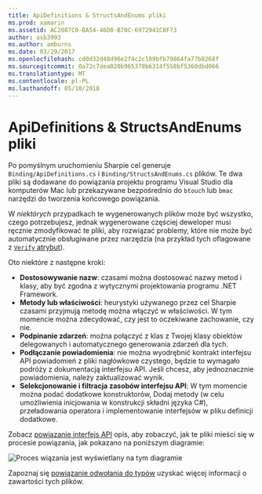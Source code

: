 ```yaml
---
title: ApiDefinitions & StructsAndEnums pliki
ms.prod: xamarin
ms.assetid: AC2087C0-BA54-46D8-B70C-6972941C8F73
author: asb3993
ms.author: amburns
ms.date: 03/29/2017
ms.openlocfilehash: cd0d32d48d96e2f4c2c109bfb79864fa77b8268f
ms.sourcegitcommit: 0a72c7dea020b965378b6314f558bf5360dbd066
ms.translationtype: MT
ms.contentlocale: pl-PL
ms.lasthandoff: 05/10/2018
---
```

# <a name="apidefinitions--structsandenums-files"></a>ApiDefinitions & StructsAndEnums pliki

Po pomyślnym uruchomieniu Sharpie cel generuje `Binding/ApiDefinitions.cs` i `Binding/StructsAndEnums.cs` plików.
Te dwa pliki są dodawane do powiązania projektu programu Visual Studio dla komputerów Mac lub przekazywane bezpośrednio do `btouch` lub `bmac` narzędzi do tworzenia końcowego powiązania.

W *niektórych* przypadkach te wygenerowanych plików może być wszystko, czego potrzebujesz, jednak wygenerowane częściej deweloper musi ręcznie zmodyfikować te pliki, aby rozwiązać problemy, które nie może być automatycznie obsługiwane przez narzędzia (na przykład tych oflagowane z [ `Verify` atrybut](~/cross-platform/macios/binding/objective-sharpie/platform/verify.md)).

Oto niektóre z następne kroki:

- **Dostosowywanie nazw**: czasami można dostosować nazwy metod i klasy, aby być zgodna z wytycznymi projektowania programu .NET Framework.
- **Metody lub właściwości**: heurystyki używanego przez cel Sharpie czasami przyjmują metodę można włączyć w właściwości. W tym momencie można zdecydować, czy jest to oczekiwane zachowanie, czy nie.
- **Podpinanie zdarzeń**: można połączyć z klas z Twojej klasy obiektów delegowanych i automatycznego generowania zdarzeń dla tych.
- **Podłączanie powiadomienia**: nie można wyodrębnić kontrakt interfejsu API powiadomień z pliki nagłówkowe czystego, będzie to wymagało podróży z dokumentacją interfejsu API. Jeśli chcesz, aby jednoznacznie powiadomienia, należy zaktualizować wynik.
- **Selekcjonowanie i filtracja zasobów interfejsu API**: W tym momencie można podać dodatkowe konstruktorów, Dodaj metody (w celu umożliwienia inicjowania w konstrukcji składni języka C#), przeładowania operatora i implementowanie interfejsów w pliku definicji dodatkowe.

Zobacz [powiązanie interfejs API](~/cross-platform/macios/binding/objective-c-libraries.md) opis, aby zobaczyć, jak te pliki mieści się w procesie powiązania, jak pokazano na poniższym diagramie:

![](apidefinitions-structsandenums-images/binding-flowchart.png "Proces wiązania jest wyświetlany na tym diagramie")

Zapoznaj się [powiązanie odwołania do typów](~/cross-platform/macios/binding/binding-types-reference.md) uzyskać więcej informacji o zawartości tych plików.

